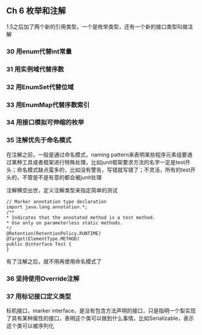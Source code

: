 ## Ch 6 枚举和注解

1.5之后加了两个新的引用类型，一个是枚举类型，还有一个新的接口类型叫做注解

### 30 用enum代替int常量

### 31 用实例域代替序数

### 32 用EnumSet代替位域

### 33 用EnumMap代替序数索引

### 34 用接口模拟可伸缩的枚举

### 35 注解优先于命名模式

在注解之前，一般是通过命名模式，naming pattern来表明某些程序元素组要通过某种工具或者框架进行特殊处理，比如junit框架要求方法的名字一定是test开头；命名模式缺点蛮多的，比如没有警告，写错就写错了；不灵活，所有的test开头的，不管是不是有意的都会被junit处理

注解横空出世，定义注解类型来指定简单的测试

```
// Marker annotation type declaration
import java.lang.annotation.*;
/**
* Indicates that the annotated method is a test method.
* Use only on parameterless static methods.
*/
@Retention(RetentionPolicy.RUNTIME)
@Target(ElementType.METHOD)
public @interface Test {
}
```

有了注解之后，就不用再使用命名模式了

### 36 坚持使用Override注解

### 37 用标记接口定义类型

标机接口，marker interface，是没有包含方法声明的接口，只是指明一个梨实现了具有某种属性的接口，表明这个类可以做到什么事情，比如Serializable，表示这个类可以被序列化
